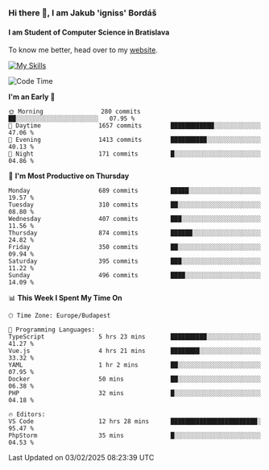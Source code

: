### Hi there 👋, I am Jakub 'igniss' Bordáš

#### I am Student of Computer Science in Bratislava
To know me better, head over to my [website](https://bordas.sk).

[![My Skills](https://skillicons.dev/icons?i=js,typescript,html,css,figma,svelte,vue,next,postgresql,nest,express,nodejs)](https://bordas.sk)


<!--START_SECTION:waka-->
![Code Time](http://img.shields.io/badge/Code%20Time-1%2C672%20hrs%2018%20mins-blue)

**I'm an Early 🐤** 

```text
🌞 Morning                280 commits         ██░░░░░░░░░░░░░░░░░░░░░░░   07.95 % 
🌆 Daytime                1657 commits        ████████████░░░░░░░░░░░░░   47.06 % 
🌃 Evening                1413 commits        ██████████░░░░░░░░░░░░░░░   40.13 % 
🌙 Night                  171 commits         █░░░░░░░░░░░░░░░░░░░░░░░░   04.86 % 
```
📅 **I'm Most Productive on Thursday** 

```text
Monday                   689 commits         █████░░░░░░░░░░░░░░░░░░░░   19.57 % 
Tuesday                  310 commits         ██░░░░░░░░░░░░░░░░░░░░░░░   08.80 % 
Wednesday                407 commits         ███░░░░░░░░░░░░░░░░░░░░░░   11.56 % 
Thursday                 874 commits         ██████░░░░░░░░░░░░░░░░░░░   24.82 % 
Friday                   350 commits         ██░░░░░░░░░░░░░░░░░░░░░░░   09.94 % 
Saturday                 395 commits         ███░░░░░░░░░░░░░░░░░░░░░░   11.22 % 
Sunday                   496 commits         ████░░░░░░░░░░░░░░░░░░░░░   14.09 % 
```


📊 **This Week I Spent My Time On** 

```text
🕑︎ Time Zone: Europe/Budapest

💬 Programming Languages: 
TypeScript               5 hrs 23 mins       ██████████░░░░░░░░░░░░░░░   41.27 % 
Vue.js                   4 hrs 21 mins       ████████░░░░░░░░░░░░░░░░░   33.32 % 
YAML                     1 hr 2 mins         ██░░░░░░░░░░░░░░░░░░░░░░░   07.95 % 
Docker                   50 mins             ██░░░░░░░░░░░░░░░░░░░░░░░   06.38 % 
PHP                      32 mins             █░░░░░░░░░░░░░░░░░░░░░░░░   04.18 % 

🔥 Editors: 
VS Code                  12 hrs 28 mins      ████████████████████████░   95.47 % 
PhpStorm                 35 mins             █░░░░░░░░░░░░░░░░░░░░░░░░   04.53 % 
```


 Last Updated on 03/02/2025 08:23:39 UTC
<!--END_SECTION:waka-->
